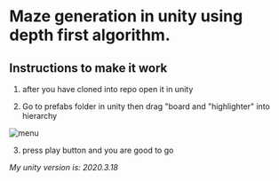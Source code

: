 # Maze generation in unity using depth first algorithm.

## Instructions to make it work
1. after you have cloned into repo open it in unity

2. Go to prefabs folder in unity then drag "board and "highlighter" into hierarchy 



 ![menu](https://user-images.githubusercontent.com/67780454/143435660-8e7957fd-6d9c-4f2d-8962-277aefefb3d8.png)

3. press play button and you are good to go

_My unity version is: 2020.3.18_
